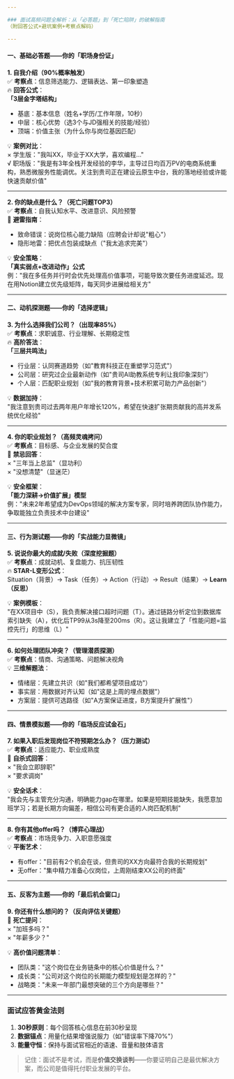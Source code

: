 ```yaml
---

### 面试高频问题全解析：从「必答题」到「死亡陷阱」的破解指南  
（附回答公式+避坑案例+考察点解码）

---
```


#### **一、基础必答题——你的「职场身份证」**
**1. 自我介绍（90%概率触发）**  
✅ **考察点**：信息筛选能力、逻辑表达、第一印象塑造  
🔥 **回答公式**：  
**「3层金字塔结构」**
- 基底：基本信息（姓名+学历/工作年限，10秒）
- 中层：核心优势（选3个与JD强相关的技能/经验）
- 顶端：价值主张（为什么你与岗位基因匹配）

💡 **案例对比**：  
× 学生版："我叫XX，毕业于XX大学，喜欢编程..."  
√ 职场版："我是有3年全栈开发经验的李华，主导过日均百万PV的电商系统重构，熟悉微服务性能调优。关注到贵司正在建设云原生中台，我的落地经验或许能快速贡献价值"

---

**2. 你的缺点是什么？（死亡问题TOP3）**  
✅ **考察点**：自我认知水平、改进意识、风险预警  
🚫 **避雷指南**：
- 致命错误：说岗位核心能力缺陷（应聘会计却说"粗心"）
- 隐形地雷：把优点包装成缺点（"我太追求完美"）

💡 **安全策略**：  
**「真实弱点+改进动作」公式**  
例："我在多任务并行时会优先处理高价值事项，可能导致次要任务进度延迟。现在用Notion建立优先级矩阵，每天同步进展给相关方"

---

#### **二、动机探测题——你的「选择逻辑」**
**3. 为什么选择我们公司？（出现率85%）**  
✅ **考察点**：求职诚意、行业理解、长期稳定性  
🔥 **高阶答法**：  
**「三层共鸣法」**
- 行业层：认同赛道趋势（如"教育科技正在重塑学习范式"）
- 公司层：研究过企业最新动作（如"贵司AI助教系统专利让我印象深刻"）
- 个人层：匹配职业规划（如"我的教育背景+技术积累可助力产品创新"）

💡 **数据加持**：  
"我注意到贵司过去两年用户年增长120%，希望在快速扩张期贡献我的高并发系统优化经验"

---

**4. 你的职业规划？（高频灵魂拷问）**  
✅ **考察点**：目标感、与企业发展的契合度  
🚫 **禁忌回答**：  
× "三年当上总监"（显功利）  
× "没想清楚"（显迷茫）

💡 **安全框架**：  
**「能力深耕→价值扩展」模型**  
例："未来2年希望成为DevOps领域的解决方案专家，同时培养跨团队协作能力，争取能独立负责技术中台建设"

---

#### **三、行为测试题——你的「实战能力显微镜」**
**5. 说说你最大的成就/失败（深度挖掘题）**  
✅ **考察点**：成就动机、复盘能力、抗压韧性  
🔥 **STAR-L变形公式**：  
Situation（背景）→ Task（任务）→ Action（行动）→ Result（结果）→ **Learn（反思）**

💡 **案例模板**：  
"在XX项目中（S），我负责解决接口超时问题（T）。通过链路分析定位到数据库索引缺失（A），优化后TP99从3s降至200ms（R）。这让我建立了「性能问题=监控先行」的思维（L）"

---

**6. 如何处理团队冲突？（管理潜质探测）**  
✅ **考察点**：情商、沟通策略、问题解决视角  
💡 **三维解题法**：
- 情绪层：先建立共识（如"我们都希望项目成功"）
- 事实层：用数据对齐认知（如"这是上周的埋点数据"）
- 方案层：提供可选路径（如"A方案保证进度，B方案提升扩展性"）

---

#### **四、情景模拟题——你的「临场反应试金石」**
**7. 如果入职后发现岗位不符预期怎么办？（压力测试）**  
✅ **考察点**：适应能力、职业成熟度  
🚫 **自杀式回答**：  
× "我会立即辞职"  
× "要求调岗"

💡 **安全话术**：  
"我会先与主管充分沟通，明确能力gap在哪里。如果是短期技能缺失，我愿意加班学习；若是长期方向偏差，相信公司有更合适的人岗匹配机制"

---

**8. 你有其他offer吗？（博弈心理战）**  
✅ **考察点**：市场竞争力、入职意愿强度  
💡 **平衡艺术**：
- 有offer："目前有2个机会在谈，但贵司的XX方向最符合我的长期规划"
- 无offer："集中精力准备心仪岗位，上周刚结束XX公司的终面"

---

#### **五、反客为主题——你的「最后机会窗口」**
**9. 你还有什么想问的？（反向评估关键题）**  
🚫 **死亡提问**：  
× "加班多吗？"  
× "年薪多少？"

💡 **高价值问题清单**：
- 团队类："这个岗位在业务链条中的核心价值是什么？"
- 成长类："公司对这个岗位的长期能力模型规划是怎样的？"
- 战略类："未来一年部门最想突破的三个方向是哪些？"

---

### **面试应答黄金法则**
1. **30秒原则**：每个回答核心信息在前30秒呈现
2. **数据锚点**：用量化结果增强说服力（如"错误率下降70%"）
3. **能量守恒**：保持与面试官相近的语速、音量和肢体语言

> 记住：面试不是考试，而是**价值交换谈判**——你要证明自己是最优解决方案，而公司是值得托付职业发展的平台。